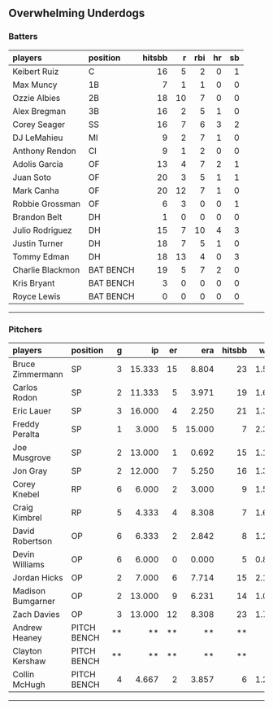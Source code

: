 ## Overwhelming Underdogs

### Batters

 
|players          |position  | hitsbb|  r| rbi| hr| sb| 
|:----------------|:---------|------:|--:|---:|--:|--:| 
|Keibert Ruiz     |C         |     16|  5|   2|  0|  1| 
|Max Muncy        |1B        |      7|  1|   1|  0|  0| 
|Ozzie Albies     |2B        |     18| 10|   7|  0|  0| 
|Alex Bregman     |3B        |     16|  2|   5|  1|  0| 
|Corey Seager     |SS        |     16|  7|   6|  3|  2| 
|DJ LeMahieu      |MI        |      9|  2|   7|  1|  0| 
|Anthony Rendon   |CI        |      9|  1|   2|  0|  0| 
|Adolis Garcia    |OF        |     13|  4|   7|  2|  1| 
|Juan Soto        |OF        |     20|  3|   5|  1|  1| 
|Mark Canha       |OF        |     20| 12|   7|  1|  0| 
|Robbie Grossman  |OF        |      6|  3|   0|  0|  1| 
|Brandon Belt     |DH        |      1|  0|   0|  0|  0| 
|Julio Rodriguez  |DH        |     15|  7|  10|  4|  3| 
|Justin Turner    |DH        |     18|  7|   5|  1|  0| 
|Tommy Edman      |DH        |     18| 13|   4|  0|  3| 
|Charlie Blackmon |BAT BENCH |     19|  5|   7|  2|  0| 
|Kris Bryant      |BAT BENCH |      3|  0|   0|  0|  0| 
|Royce Lewis      |BAT BENCH |      0|  0|   0|  0|  0| 

* * *

### Pitchers

 
|players           |position    |  g|     ip| er|    era| hitsbb|  whip| so|  w| sv| 
|:-----------------|:-----------|--:|------:|--:|------:|------:|-----:|--:|--:|--:| 
|Bruce Zimmermann  |SP          |  3| 15.333| 15|  8.804|     23| 1.500|  9|  0|  0| 
|Carlos Rodon      |SP          |  2| 11.333|  5|  3.971|     19| 1.676|  8|  0|  0| 
|Eric Lauer        |SP          |  3| 16.000|  4|  2.250|     21| 1.312| 12|  2|  0| 
|Freddy Peralta    |SP          |  1|  3.000|  5| 15.000|      7| 2.333|  2|  0|  0| 
|Joe Musgrove      |SP          |  2| 13.000|  1|  0.692|     15| 1.154| 11|  1|  0| 
|Jon Gray          |SP          |  2| 12.000|  7|  5.250|     16| 1.333|  9|  0|  0| 
|Corey Knebel      |RP          |  6|  6.000|  2|  3.000|      9| 1.500|  5|  1|  1| 
|Craig Kimbrel     |RP          |  5|  4.333|  4|  8.308|      7| 1.615|  7|  0|  3| 
|David Robertson   |OP          |  6|  6.333|  2|  2.842|      8| 1.263|  7|  0|  2| 
|Devin Williams    |OP          |  6|  6.000|  0|  0.000|      5| 0.833| 10|  0|  2| 
|Jordan Hicks      |OP          |  2|  7.000|  6|  7.714|     15| 2.143|  8|  0|  0| 
|Madison Bumgarner |OP          |  2| 13.000|  9|  6.231|     14| 1.077| 10|  0|  0| 
|Zach Davies       |OP          |  3| 13.000| 12|  8.308|     23| 1.769|  9|  0|  0| 
|Andrew Heaney     |PITCH BENCH | **|     **| **|     **|     **|    **| **| **| **| 
|Clayton Kershaw   |PITCH BENCH | **|     **| **|     **|     **|    **| **| **| **| 
|Collin McHugh     |PITCH BENCH |  4|  4.667|  2|  3.857|      6| 1.286|  0|  0|  0| 


* * *


